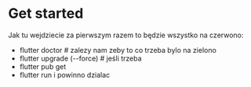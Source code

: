 # Get started

Jak tu wejdziecie za pierwszym razem to będzie wszystko na czerwono:

- flutter doctor # zalezy nam zeby to co trzeba bylo na zielono
- flutter upgrade (--force) # jeśli trzeba
- flutter pub get
- flutter run
i powinno dzialac
